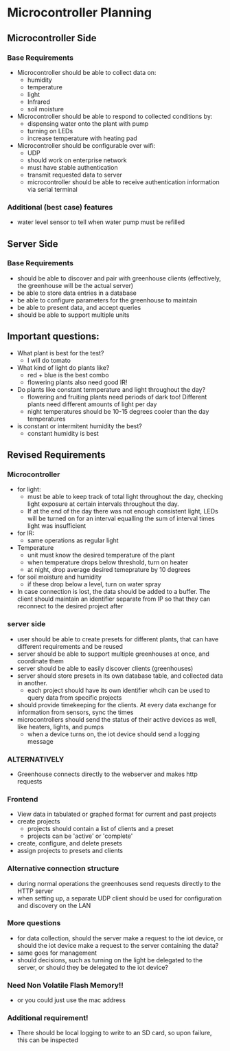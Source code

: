 # Microcontroller Planning
## Microcontroller Side
### Base Requirements
* Microcontroller should be able to collect data on:
  * humidity
  * temperature
  * light
  * Infrared
  * soil moisture
* Microcontroller should be able to respond to collected conditions by:
  * dispensing water onto the plant with pump
  * turning on LEDs
  * increase temperature with heating pad
* Microcontroller should be configurable over wifi:
  * UDP
  * should work on enterprise network
  * must have stable authentication
  * transmit requested data to server
  * microcontroller should be able to receive authentication information via serial terminal

### Additional (best case) features
* water level sensor to tell when water pump must be refilled

## Server Side
### Base Requirements
* should be able to discover and pair with greenhouse clients (effectively, the greenhouse will be the actual server)
* be able to store data entries in a database
* be able to configure parameters for the greenhouse to maintain
* be able to present data, and accept queries
* should be able to support multiple units

## Important questions:
* What plant is best for the test?
  * I will do tomato
* What kind of light do plants like?
  * red + blue is the best combo
  * flowering plants also need good IR!
* Do plants like constant termperature and light throughout the day?
  * flowering and fruiting plants need periods of dark too! Different plants need different amounts of light per day
  * night temperatures should be 10-15 degrees cooler than the day temperatures
* is constant or intermitent humidity the best?
  * constant humidity is best

## Revised Requirements
### Microcontroller
* for light:
  * must be able to keep track of total light throughout the day, checking light exposure at certain intervals throughout the day. 
  * If at the end of the day there was not enough consistent light, LEDs will be turned on for an interval equalling the sum of interval times light was insufficient
* for IR:
  * same operations as regular light
* Temperature
  * unit must know the desired temperature of the plant
  * when temperature drops below threshold, turn on heater
  * at night, drop average desired temeprature by 10 degrees
* for soil moisture and humidity
  * if these drop below a level, turn on water spray
* In case connection is lost, the data should be added to a buffer. The client should maintain an identifier separate from IP so that they can reconnect to the desired project after

### server side
* user should be able to create presets for different plants, that can have different requirements and be reused
* server should be able to support multiple greenhouses at once, and coordinate them
* server should be able to easily discover clients (greenhouses)
* server should store presets in its own database table, and collected data in another. 
  * each project should have its own identifier whcih can be used to query data from specific projects
* should provide timekeeping for the clients. At every data exchange for information from sensors, sync the times
* microcontrollers should send the status of their active devices as well, like heaters, lights, and pumps
  * when a device turns on, the iot device should send a logging message

### ALTERNATIVELY
* Greenhouse connects directly to the webserver and makes http requests

### Frontend
* View data in tabulated or graphed format for current and past projects
* create projects
  * projects should contain a list of clients and a preset
  * projects can be 'active' or 'complete'
* create, configure, and delete presets
* assign projects to presets and clients

### Alternative connection structure
* during normal operations the greenhouses send requests directly to the HTTP server
* when setting up, a separate UDP client should be used for configuration and discovery on the LAN

### More questions
* for data collection, should the server make a request to the iot device, or should the iot device make a request to the server containing the data?
* same goes for management
* should decisions, such as turning on the light be delegated to the server, or should they be delegated to the iot device?

### Need Non Volatile Flash Memory!!
* or you could just use the mac address

### Additional requirement!
* There should be local logging to write to an SD card, so upon failure, this can be inspected